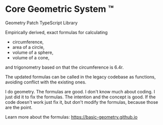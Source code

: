 # Core Geometric System ™ 

Geometry Patch TypeScript Library 

Empirically derived, exact formulas for calculating
- circumference, 
- area of a circle, 
- volume of a sphere, 
- volume of a cone,
  
and trigonometry based on that the circumference is 6.4r.

The updated formulas can be called in the legacy codebase as functions, avoiding conflict with the existing ones.

I do geometry. The formulas are good. I don't know much about coding. I just did it to fix the formulas. The intention and the concept is good. If the code doesn't work just fix it, but don't modify the formulas, because those are the point.

Learn more about the formulas: https://basic-geometry.github.io 

<!---
Core Geometric System ™ 

Geometry Patch TypeScript Library 

Empirically derived, exact formulas for calculating
- circumference, 
- area of a circle, 
- volume of a sphere, 
- volume of a cone, 

and trigonometry based on that the circumference is 6.4r.

The updated formulas can be called in the legacy codebase as functions, avoiding conflict with the existing ones.
--->
